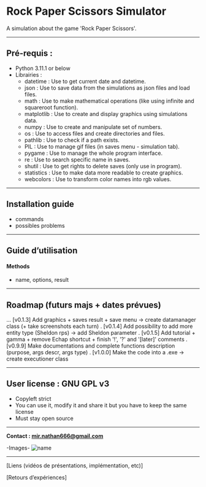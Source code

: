 # Rock Paper Scissors Simulator

A simulation about the game 'Rock Paper Scissors'.

***
## Pré-requis :

- Python 3.11.1 or below
- Librairies :
    - datetime : Use to get current date and datetime.
    - json : Use to save data from the simulations as json files and load files.
    - math : Use to make mathematical operations (like using infinite and squareroot function).
    - matplotlib : Use to create and display graphics using simulations data.
    - numpy : Use to create and manipulate set of numbers.
    - os : Use to access files and create directories and files.
    - pathlib : Use to check if a path exists.
    - PIL : Use to manage gif files (in saves menu - simulation tab).
    - pygame : Use to manage the whole program interface.
    - re : Use to search specific name in saves.
    - shutil : Use to get rights to delete saves (only use in program).
    - statistics : Use to make data more readable to create graphics.
    - webcolors : Use to transform color names into rgb values.

***
## Installation guide

- commands
- possibles problems

***
## Guide d’utilisation

#### Methods
- name, options, result

***
## Roadmap (futurs majs + dates prévues)
... [v0.1.3] Add graphics + saves result + save menu → create datamanager class (+ take screenshots each turn)
. [v0.1.4] Add possibility to add more entity type (Sheldon rps) -> add Sheldon parameter
. [v0.1.5] Add tutorial + gamma + remove Echap shortcut + finish '!', '?' and '[later]' comments
. [v0.9.9] Make documentations and complete functions description (purpose, args descr, args type)
. [v1.0.0] Make the code into a .exe → create executioner class

***
## User license : GNU GPL v3
- Copyleft strict
- You can use it, modify it and share it but you have to keep the same license
- Must stay open source

***
**Contact : mir.nathan666@gmail.com**

-Images-
![name](link)

***
[Liens (vidéos de présentations, implémentation, etc)]

[Retours d’expériences]

